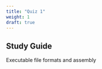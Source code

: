 ```yaml
---
title: "Quiz 1"
weight: 1
draft: true
---
```


## Study Guide

Executable file formats and assembly
